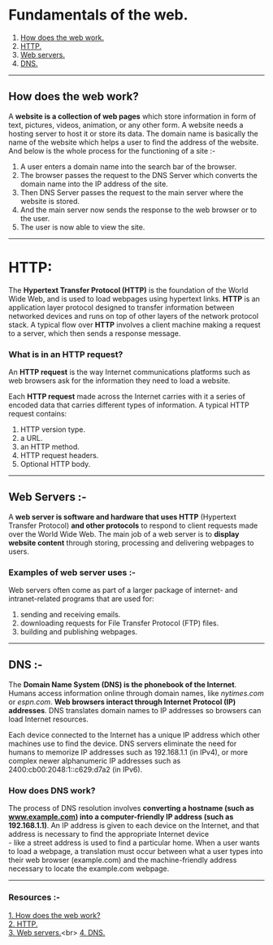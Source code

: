 # Fundamentals of the web.

1. [How does the web work.](#how-does-the-web-work)
1. [HTTP.](#http)
1. [Web servers.](#web-servers)
1. [DNS.](#dns)

---
## How does the web work?

A **website is a collection of web pages** which store information in form of text, pictures, videos, animation, or any other form. A website needs a  hosting server to host it or store its data. The domain name is basically the name of the website which helps a user to find the address of the website. And below is the whole process for the functioning of a site :-

1. A user enters a domain name into the search bar of the browser.
1. The browser passes the request to the DNS Server which converts the domain name into the IP address of the site.
1. Then DNS Server passes the request to the main server where the website is stored.
1. And the main server now sends the response to the web browser or to the user.
1. The user is now able to view the site.
---
# HTTP:

The **Hypertext Transfer Protocol (HTTP)** is the foundation of the World Wide Web, and is used to load webpages using hypertext links. **HTTP** is an application layer protocol designed to transfer information between networked devices and runs on top of other layers of the network protocol stack. A typical flow over **HTTP** involves a client machine making a request to a server, which then sends a response message.

### What is in an HTTP request?
An **HTTP request** is the way Internet communications platforms such as web browsers ask for the information they need to load a website.

Each **HTTP request** made across the Internet carries with it a series of encoded data that carries different types of information. A typical HTTP request contains:

1. HTTP version type.
1. a URL.
1. an HTTP method.
1. HTTP request headers.
1. Optional HTTP body.
---
##  Web Servers :-
 A **web server is software and hardware that uses HTTP** (Hypertext Transfer Protocol) **and other protocols** to respond to client requests made over the World Wide Web. The main job of a web server is to **display website content** through storing, processing and delivering webpages to users.

 ### Examples of web server uses :-
Web servers often come as part of a larger package of internet- and intranet-related programs that are used for:

1. sending and receiving emails.
1. downloading requests for File Transfer Protocol (FTP) files.
1. building and publishing webpages.
---
 ## DNS :-
The **Domain Name System (DNS) is the phonebook of the Internet**. Humans access information online through domain names, like *nytimes.com* or *espn.com*. **Web browsers interact through Internet Protocol (IP) addresses**. DNS translates domain names to IP addresses so browsers can load Internet resources.

Each device connected to the Internet has a unique IP address which other machines use to find the device. DNS servers eliminate the need for humans to memorize IP addresses such as 192.168.1.1 (in IPv4), or more complex newer alphanumeric IP addresses such as 2400:cb00:2048:1::c629:d7a2 (in IPv6).

### How does DNS work?
The process of DNS resolution involves **converting a hostname (such as www.example.com) into a computer-friendly IP address (such as 192.168.1.1)**. An IP address is given to each device on the Internet, and that address is necessary to find the appropriate Internet device <br>- like a street address is used to find a particular home. When a user wants to load a webpage, a translation must occur between what a user types into their web browser (example.com) and the machine-friendly address necessary to locate the example.com webpage.

---


### **Resources** :-
[1. How does the web work?](https://www.hostitsmart.com/manage/knowledgebase/205/How-does-a-website-work.html) <br>
[2. HTTP. ](https://www.cloudflare.com/) <br>
[3. Web servers.](https://www.techtarget.com/whatis/definition/Web-server#:~:text=A%20web%20server%20is%20software,and%20delivering%20webpages%20to%20users.)<br>
[4. DNS.](https://www.cloudflare.com/learning/dns/what-is-dns/) <br>